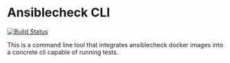 # Ansiblecheck CLI

[![Build Status](https://travis-ci.org/davenport-haskell/ansiblecheck-cli.svg?branch=master)](https://travis-ci.org/davenport-haskell/ansiblecheck-cli)

This is a command line tool that integrates ansiblecheck docker images into
a concrete cli capable of running tests.
